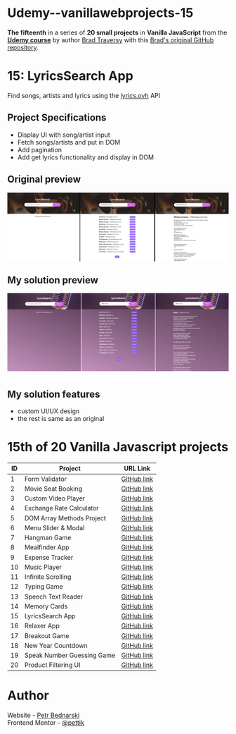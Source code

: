 # Udemy--vanillawebprojects-15

**The fifteenth** in a series of **20 small projects** in **Vanilla JavaScript** from the [**Udemy course**](https://www.udemy.com/course/web-projects-with-vanilla-javascript/) by author [Brad Traversy](https://www.traversymedia.com/) with this [Brad's original GitHub repository](https://github.com/bradtraversy/vanillawebprojects).

# 15: LyricsSearch App

Find songs, artists and lyrics using the [lyrics.ovh](https://lyrics.ovh/) API

## Project Specifications

- Display UI with song/artist input
- Fetch songs/artists and put in DOM
- Add pagination
- Add get lyrics functionality and display in DOM

## Original preview

<div style="margin-bottom:30px;text-align:center;display:flex; flex-direction:column;justify-content:center;" >
    <img src="./img/15_preview.png" alt="Original preview">
</div>


## My solution preview

 <div style="text-align:center;display:flex; flex-direction:column;justify-content:center;" >
    <img style="margin-bottom:10px" src="./img/my-solution-preview.png" alt="My solution preview">
</div>

## My solution features

- custom UI/UX design
- the rest is same as an original

# 15th of 20 Vanilla Javascript projects

| ID | Project | URL Link |
|---|---|---|
| 1 | Form Validator | [GitHub link](https://github.com/pettik/Udemy--vanillawebprojects-01) |
| 2 | Movie Seat Booking | [GitHub link](https://github.com/pettik/Udemy--vanillawebprojects-02) |
| 3 | Custom Video Player | [GitHub link](https://github.com/pettik/Udemy--vanillawebprojects-03) |
| 4 | Exchange Rate Calculator | [GitHub link](https://github.com/pettik/Udemy--vanillawebprojects-04) |
| 5 | DOM Array Methods Project | [GitHub link](https://github.com/pettik/Udemy--vanillawebprojects-05) |
| 6 | Menu Slider & Modal | [GitHub link](https://github.com/pettik/Udemy--vanillawebprojects-06) |
| 7 | Hangman Game | [GitHub link](https://github.com/pettik/Udemy--vanillawebprojects-07) |
| 8 | Mealfinder App | [GitHub link](https://github.com/pettik/Udemy--vanillawebprojects-08) |
| 9 | Expense Tracker | [GitHub link](https://github.com/pettik/Udemy--vanillawebprojects-09) |
| 10 | Music Player | [GitHub link](https://github.com/pettik/Udemy--vanillawebprojects-10) |
| 11 | Infinite Scrolling | [GitHub link](https://github.com/pettik/Udemy--vanillawebprojects-11) |
| 12 | Typing Game | [GitHub link](https://github.com/pettik/Udemy--vanillawebprojects-12) |
| 13 | Speech Text Reader | [GitHub link](https://github.com/pettik/Udemy--vanillawebprojects-13) |
| 14 | Memory Cards | [GitHub link](https://github.com/pettik/Udemy--vanillawebprojects-14) |
| 15 | LyricsSearch App | [GitHub link](https://github.com/pettik/Udemy--vanillawebprojects-15) |
| 16 | Relaxer App | [GitHub link](https://github.com/pettik/Udemy--vanillawebprojects-16) |
| 17 | Breakout Game | [GitHub link](https://github.com/pettik/Udemy--vanillawebprojects-17) |
| 18 | New Year Countdown | [GitHub link](https://github.com/pettik/Udemy--vanillawebprojects-18) |
| 19 | Speak Number Guessing Game | [GitHub link](https://github.com/pettik/Udemy--vanillawebprojects-19) |
| 20 | Product Filtering UI | [GitHub link](https://github.com/pettik/Udemy--vanillawebprojects-20) |

# Author

Website - [Petr Bednarski](https://github.com/pettik) <br>
Frontend Mentor - [@pettik](https://www.frontendmentor.io/profile/pettik)
